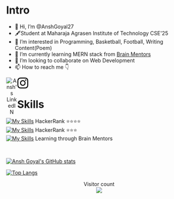# Intro

- 👋 Hi, I’m @AnshGoyal27
- 🖋️Student at Maharaja Agrasen Institute of Technology CSE'25
- 👀 I’m interested in Programming, Basketball, Football, Writing Content(Poem)
- 🌱 I’m currently learning MERN stack from [Brain Mentors](https://brain-mentors.com)
- 🤝 I’m looking to collaborate on Web Development 
- 📫 How to reach me 👇
<a align="center" href="https://www.linkedin.com/in/ansh-goyal-211623228">
  <img align="left" alt="Ansh's LinkedIN" width="30px" src="https://raw.githubusercontent.com/peterthehan/peterthehan/master/assets/linkedin.svg" />
</a>

<a align="center" href="https://www.instagram.com/anshgoyal27/">
  <img align="left" alt="Ansh's Instagram" width="30px" src="https://raw.githubusercontent.com/zenPidgin/instagram_svg/8330bc7954493d18badc36dd73b4958130edb0a0/instagram.svg" />
</a>
<br/>


# Skills

[![My Skills](https://skills.thijs.gg/icons?i=c&theme=dark)](https://skills.thijs.gg) HackerRank ⭐⭐⭐⭐ <br/>
[![My Skills](https://skills.thijs.gg/icons?i=py&theme=dark)](https://skills.thijs.gg) HackerRank ⭐⭐⭐ <br/>
[![My Skills](https://skills.thijs.gg/icons?i=react,nodejs&theme=dark)](https://skills.thijs.gg) Learning through Brain Mentors

<br/>

[![Ansh Goyal's GitHub stats](https://github-readme-stats.vercel.app/api?username=AnshGoyal27&theme=radical)](https://github.com/anuraghazra/github-readme-stats)

[![Top Langs](https://github-readme-stats.vercel.app/api/top-langs/?username=AnshGoyal27&theme=dark)](https://github.com/anuraghazra/github-readme-stats)

<p align="center"> 
  Visitor count<br>
  <img src="https://profile-counter.glitch.me/AnshGoyal27/count.svg" />
</p>

<!---
AnshGoyal27/AnshGoyal27 is a ✨ special ✨ repository because its `README.md` (this file) appears on your GitHub profile.
You can click the Preview link to take a look at your changes.
--->
